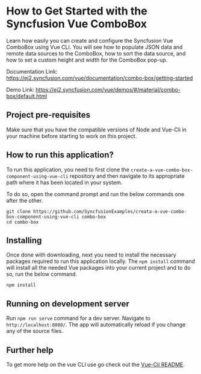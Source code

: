 # How to Get Started with the Syncfusion Vue ComboBox

Learn how easily you can create and configure the Syncfusion Vue ComboBox using Vue CLI. You will see how to populate JSON data and remote data sources to the ComboBox, how to sort the data source, and how to set a custom height and width for the ComboBox pop-up. 

Documentation Link: https://ej2.syncfusion.com/vue/documentation/combo-box/getting-started

Demo Link: https://ej2.syncfusion.com/vue/demos/#/material/combo-box/default.html 

## Project pre-requisites
Make sure that you have the compatible versions of Node and Vue-Cli in your machine before starting to work on this project.

## How to run this application?
To run this application, you need to first clone the `create-a-vue-combo-box-component-using-vue-cli` repository and then navigate to its appropriate path where it has been located in your system.

To do so, open the command prompt and run the below commands one after the other.

```
git clone https://github.com/SyncfusionExamples/creata-a-vue-combo-box-component-using-vue-cli combo-box
cd combo-box
```

## Installing
Once done with downloading, next you need to install the necessary packages required to run this application locally. The `npm install` command will install all the needed Vue packages into your current project and to do so, run the below command.

```
npm install
```

## Running on development server
Run `npm run serve` command for a dev server. Navigate to `http://localhost:8080/`. The app will automatically reload if you change any of the source files.

## Further help

To get more help on the vue CLI use go check out the [Vue-Cli README](https://github.com/vuejs/vue-cli/blob/master/README.md).

